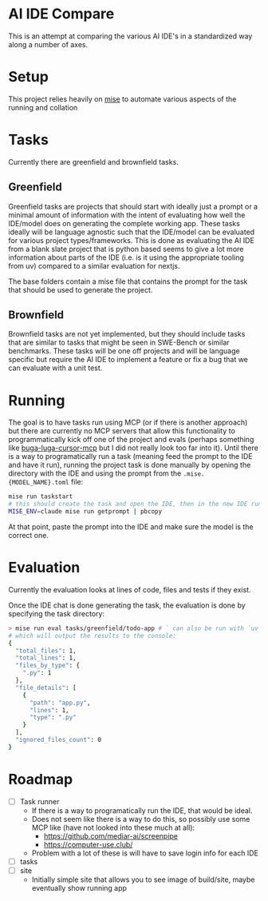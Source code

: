 # AI IDE Compare

This is an attempt at comparing the various AI IDE's in a standardized way along a number of axes.

# Setup

This project relies heavily on [mise](https://github.com/jdx/mise) to automate various aspects of the running and collation

# Tasks

Currently there are greenfield and brownfield tasks.

## Greenfield

Greenfield tasks are projects that should start with ideally just a prompt or a minimal amount of information with the intent of evaluating how well the IDE/model does on generating the complete working app. These tasks ideally will be language agnostic such that the IDE/model can be evaluated for various project types/frameworks. This is done as evaluating the AI IDE from a blank slate project that is python based seems to give a lot more information about parts of the IDE (i.e. is it using the appropriate tooling from uv) compared to a similar evaluation for nextjs.

The base folders contain a mise file that contains the prompt for the task that should be used to generate the project.

## Brownfield

Brownfield tasks are not yet implemented, but they should include tasks that are similar to tasks that might be seen in SWE-Bench or similar benchmarks. These tasks will be one off projects and will be language specific but require the AI IDE to implement a feature or fix a bug that we can evaluate with a unit test.

# Running

The goal is to have tasks run using MCP (or if there is another approach) but there are currently no MCP servers that allow this functionality to programmatically kick off one of the project and evals (perhaps something like [buga-luga-cursor-mcp](https://opentools.com/registry/buga-luga-cursor-mcp) but I did not really look too far into it).
Until there is a way to programatically run a task (meaning feed the prompt to the IDE and have it run), running the project task is done manually by opening the directory with the IDE and using the prompt from the `.mise.{MODEL_NAME}.toml` file:

<!-- ```bash
mise run ide:cursor tasks/greenfield/todo-app
# in the new IDE window, you should be able to see the prompt with the following command:
echo -e $AI_IDE_PROMPT
``` -->

```bash
mise run taskstart
# this should create the task and open the IDE, then in the new IDE run,
MISE_ENV=claude mise run getprompt | pbcopy
```

At that point, paste the prompt into the IDE and make sure the model is the correct one.

# Evaluation

Currently the evaluation looks at lines of code, files and tests if they exist.

Once the IDE chat is done generating the task, the evaluation is done by specifying the task directory:

<!-- can be run with ` -->

```bash
> mise run eval tasks/greenfield/todo-app # ` can also be run with `uv run ai-ide-compare tasks/greenfield/todo-app`
# which will output the results to the console:
{
  "total_files": 1,
  "total_lines": 1,
  "files_by_type": {
    ".py": 1
  },
  "file_details": [
    {
      "path": "app.py",
      "lines": 1,
      "type": ".py"
    }
  ],
  "ignored_files_count": 0
}
```

# Roadmap

- [ ] Task runner
  - If there is a way to programatically run the IDE, that would be ideal.
  - Does not seem like there is a way to do this, so possibly use some MCP like (have not looked into these much at all):
    - https://github.com/mediar-ai/screenpipe
    - https://computer-use.club/
  - Problem with a lot of these is will have to save login info for each IDE
- [ ] tasks
- [ ] site
  - Initially simple site that allows you to see image of build/site, maybe eventually show running app
